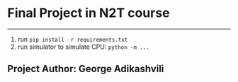 # Final Project in N2T course

-------------------

1. run `pip install -r requirements.txt`
2. run simulator to simulate CPU: `python -m ...`

## Project Author: George Adikashvili
